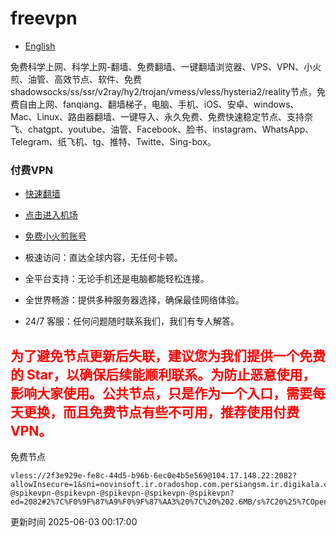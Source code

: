 # freevpn

* [English](https://github.com/asdsadsddas123/freevpn/blob/main/README_En.md)

免费科学上网、科学上网-翻墙、免费翻墙、一键翻墙浏览器、VPS、VPN、小火煎、油管、高效节点、软件、免费shadowsocks/ss/ssr/v2ray/hy2/trojan/vmess/vless/hysteria2/reality节点，免费自由上网、fanqiang、翻墙梯子，电脑、手机、iOS、安卓、windows、Mac、Linux、路由器翻墙、一键导入、永久免费、免费快速稳定节点、支持奈飞、chatgpt、youtube、油管、Facebook、脸书、instagram、WhatsApp、Telegram、纸飞机、tg、推特、Twitte、Sing-box。

### 付费VPN
* [快速翻墙](https://uhuio.top/) 

* [点击进入机场](https://uhuio.top/) 

* [免费小火煎账号](https://free-clash.top/) 

* 极速访问：直达全球内容，无任何卡顿。

* 全平台支持：无论手机还是电脑都能轻松连接。

* 全世界畅游：提供多种服务器选择，确保最佳网络体验。

* 24/7 客服：任何问题随时联系我们，我们有专人解答。

## <font color="red">为了避免节点更新后失联，建议您为我们提供一个免费的 Star，以确保后续能顺利联系。为防止恶意使用，影响大家使用。公共节点，只是作为一个入口，需要每天更换，而且免费节点有些不可用，推荐使用付费VPN。</font>

免费节点

```
vless://2f3e929e-fe8c-44d5-b96b-6ec0e4b5e569@104.17.148.22:2082?allowInsecure=1&sni=novinsoft.ir.oradoshop.com.persiangsm.ir.digikala.com.abadis.ir.shad.ir.divar.ir.downloadly.com.aparat.com.cafebazar.ir.varzesh3.com.ninisite.com.abadis.ir.bama.ir.p30download.ir.telewebion.bmi.ir.shad.ir.mayket.com.ninisite.top.&type=ws&host=novinsoft.ir.oradoshop.com.persiangsm.ir.digikala.com.abadis.ir.shad.ir.divar.ir.downloadly.com.aparat.com.cafebazar.ir.varzesh3.com.ninisite.com.abadis.ir.bama.ir.p30download.ir.telewebion.bmi.ir.shad.ir.mayket.com.ninisite.top.&path=/@spikevpn-@spikevpn-@spikevpn-@spikevpn-@spikevpn-@spikevpn?ed=2082#2%7C%F0%9F%87%A9%F0%9F%87%AA3%20%7C%20%202.6MB/s%7C20%25%7COpenai
```
更新时间 2025-06-03 00:17:00